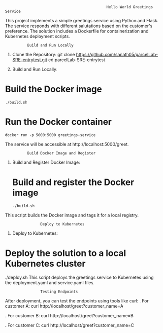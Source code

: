                                                   Hello World Greetings Service


This project implements a simple greetings service using Python and Flask. The service responds with different salutations based on the customer's preference. The solution includes a Dockerfile for containerization and Kubernetes deployment scripts.


              Build and Run Locally

1. Clone the Repository:
    git clone https://github.com/sanath05/parcelLab-SRE-entrytest.git
    cd parcelLab-SRE-entrytest


2. Build and Run Locally:
  # Build the Docker image 
    ./build.sh 
  
# Run the Docker container 
    docker run -p 5000:5000 greetings-service

  The service will be accessible at http://localhost:5000/greet.


              Build Docker Image and Register
              
1. Build and Register Docker Image:
   
   # Build and register the Docker image
       ./build.sh
This script builds the Docker image and tags it for a local registry.

                    Deploy to Kubernetes
                    
1. Deploy to Kubernetes:
# Deploy the solution to a local Kubernetes cluster 
./deploy.sh
This script deploys the greetings service to Kubernetes using the deployment.yaml and service.yaml files.

                    Testing Endpoints
                    
After deployment, you can test the endpoints using tools like curl:
. For customer A:
  curl http://localhost/greet?customer_name=A


. For customer B:
  curl http://localhost/greet?customer_name=B


. For customer C:
  curl http://localhost/greet?customer_name=C
